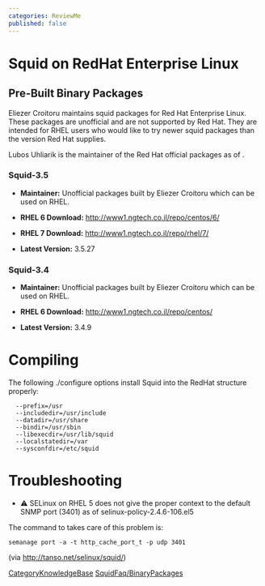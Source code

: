 ```yaml
---
categories: ReviewMe
published: false
---
```

# Squid on RedHat Enterprise Linux

## Pre-Built Binary Packages

Eliezer Croitoru maintains squid packages for Red Hat Enterprise Linux.
These packages are unofficial and are not supported by Red Hat. They are
intended for RHEL users who would like to try newer squid packages than
the version Red Hat supplies.

Lubos Uhliarik is the maintainer of the Red Hat official packages as of
.

### Squid-3.5

  - **Maintainer:** Unofficial packages built by Eliezer Croitoru which
    can be used on RHEL.

  - **RHEL 6 Download:** <http://www1.ngtech.co.il/repo/centos/6/>

  - **RHEL 7 Download:** <http://www1.ngtech.co.il/repo/rhel/7/>

  - **Latest Version:** 3.5.27

### Squid-3.4

  - **Maintainer:** Unofficial packages built by Eliezer Croitoru which
    can be used on RHEL.

  - **RHEL 6 Download:** <http://www1.ngtech.co.il/repo/centos/>

  - **Latest Version:** 3.4.9

# Compiling

The following ./configure options install Squid into the RedHat
structure properly:

``` 
  --prefix=/usr
  --includedir=/usr/include
  --datadir=/usr/share
  --bindir=/usr/sbin
  --libexecdir=/usr/lib/squid
  --localstatedir=/var
  --sysconfdir=/etc/squid
```

# Troubleshooting

  - :warning:
    SELinux on RHEL 5 does not give the proper context to the default
    SNMP port (3401) as of selinux-policy-2.4.6-106.el5

The command to takes care of this problem is:

    semanage port -a -t http_cache_port_t -p udp 3401

(via <http://tanso.net/selinux/squid/>)

[CategoryKnowledgeBase](/CategoryKnowledgeBase)
[SquidFaq/BinaryPackages](/SquidFaq/BinaryPackages)
